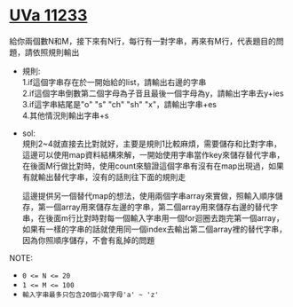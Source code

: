 # [UVa 11233](https://vjudge.net/problem/UVA-11233)  

給你兩個數N和M，接下來有N行，每行有一對字串，再來有M行，代表題目的問題，請依照規則輸出  

* 規則:  
  1.if這個字串存在於一開始給的list，請輸出右邊的字串  
  2.if這個字串倒數第二個字母為子音且最後一個字母為y，請輸出字串去y+ies  
  3.if這字串結尾是"o" "s" "ch" "sh" "x"，請輸出字串+es  
  4.其他情況則輸出字串+s

* sol:  
  規則2~4就直接去比對就好，主要是規則1比較麻煩，需要儲存和比對字串，這邊可以使用map資料結構來解，一開始使用字串當作key來儲存替代字串，在後面M行做比對時，使用count來驗證這個字串有沒有在map出現過，如果有就輸出替代字串，沒有的話則往下面的規則走  
    
  這邊提供另一個替代map的想法，使用兩個字串array來實做，照輸入順序儲存，第一個array用來儲存左邊的字串，第二個array用來儲存右邊的替代字串，在後面m行比對時對每一個輸入字串用一個for迴圈去跑完第一個array，如果有一樣的字串的話就使用同一個index去輸出第二個array裡的替代字串，因為你照順序儲存，不會有亂掉的問題

NOTE:  
  * `0 <= N <= 20`  
  * `1 <= M <= 100`
  * `輸入字串最多只包含20個小寫字母'a' ~ 'z' `
